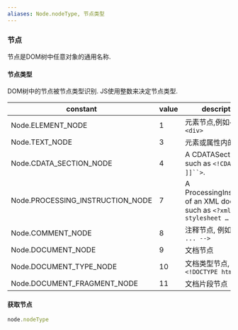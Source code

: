 ```yaml
---
aliases: Node.nodeType, 节点类型
---
```


### 节点
节点是DOM树中任意对象的通用名称.



#### 节点类型
DOM树中的节点被节点类型识别. JS使用整数来决定节点类型.


| constant                         | value | description                                                                  |
| -------------------------------- | ----- | ---------------------------------------------------------------------------- |
| Node.ELEMENT_NODE                | 1     | 元素节点,例如`<p>`, `<div>`                                                  |
| Node.TEXT_NODE                   | 3     | 元素或属性内的文本                                                           |
| Node.CDATA_SECTION_NODE          | 4     | A CDATASection, such as `<!CDATA[[ … ]]``>`.                                 |
| Node.PROCESSING_INSTRUCTION_NODE | 7     | A ProcessingInstruction of an XML document, such as `<?xml-stylesheet … ?> ` |
| Node.COMMENT_NODE                | 8     | 注释节点, 例如`<!-- ... -->`                                                 |
| Node.DOCUMENT_NODE               | 9     | 文档节点                                                                     |
| Node.DOCUMENT_TYPE_NODE          | 10    | 文档类型节点, 例如`<!DOCTYPE html>`                                          |
| Node.DOCUMENT_FRAGMENT_NODE      | 11    | 文档片段节点                                                                             |


#### 获取节点
```js
node.nodeType
```



